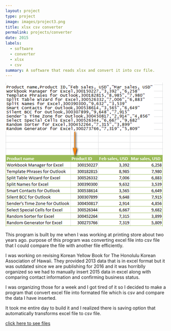 ```yaml
---
layout: project
type: project
image: images/project3.png
title: xlsx csv converter
permalink: projects/converter
date: 2015
labels:
  - software
  - converter
  - xlsx
  - csv
summary: A software that reads xlsx and convert it into csv file.
---
```


<img class="ui image" src="../images/project3.png">

This program is built by me when I was working at printing store about two years ago. purpose of this program was converting excel file into csv file that I could compare the file with another file efficiently. 

I was working on revising Korean Yellow Book for The Honolulu Korean Association of Hawaii. They provided 2013 data that is in excel format but it was outdated since we are publishing for 2016 and it was horriblly organized so we had to manually insert 2015 data in excel along with comparing contact information and confirming business status. 

I was organizing those for a week and I got tired of it so I decided to make a program that convert excel file into formated file which is csv and compare the data I have inserted. 

It took me entire day to build it and I realized there is saving option that automatically transforms excel file to csv file.

<a href="https://github.com/yongkim93/yongkim93.github.io/tree/master/images/project3">click here to see files</a>
